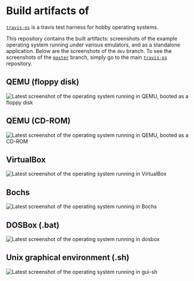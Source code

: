 # Build artifacts of 

[`travis-os`](https://github.com/jsmaniac/travis-os/) is a travis test harness
for hobby operating systems.

This repository contains the built artifacts: screenshots of the example
operating system running under various emulators, and as a standalone
application. Below are the screenshots of the `dev` branch. To see the
screenshots of the [`master`](https://github.com/jsmaniac/travis-os/) branch,
simply go to the main [`travis-os`](https://github.com/jsmaniac/travis-os/)
repository.

## QEMU (floppy disk)

![Latest screenshot of the operating system running in QEMU, booted as a floppy disk](https://raw.githubusercontent.com/jsmaniac/travis-os-deploy-artifacts/screenshots-dev-qemu-system-i386-floppy/qemu-system-i386-floppy.png)

## QEMU (CD-ROM)

![Latest screenshot of the operating system running in QEMU, booted as a CD-ROM](https://raw.githubusercontent.com/jsmaniac/travis-os-deploy-artifacts/screenshots-dev-qemu-system-i386-cdrom/qemu-system-i386-cdrom.png)

## VirtualBox

![Latest screenshot of the operating system running in VirtualBox](https://raw.githubusercontent.com/jsmaniac/travis-os-deploy-artifacts/screenshots-dev-virtualbox/virtualbox.png)

## Bochs

![Latest screenshot of the operating system running in Bochs](https://raw.githubusercontent.com/jsmaniac/travis-os-deploy-artifacts/screenshots-dev-bochs/bochs.png)

## DOSBox (.bat)

![Latest screenshot of the operating system running in dosbox](https://raw.githubusercontent.com/jsmaniac/travis-os-deploy-artifacts/screenshots-dev-dosbox/dosbox.png)

## Unix graphical environment (.sh)

![Latest screenshot of the operating system running in gui-sh](https://raw.githubusercontent.com/jsmaniac/travis-os-deploy-artifacts/screenshots-dev-gui-sh/gui-sh.png)
